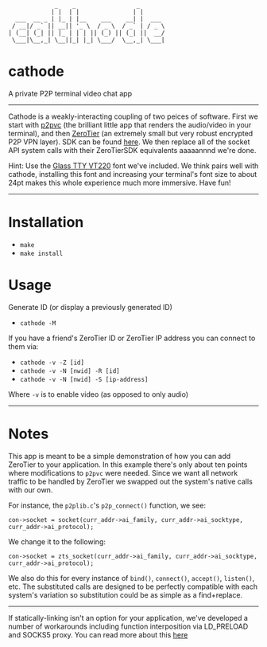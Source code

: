```
             _    _                 _       
            | |  | |               | |      
  ___  __ _ | |_ | |__    ___    __| |  ___ 
 / __|/ _` || __|| '_ \  / _ \  / _` | / _ \
| (__| (_| || |_ | | | || (_) || (_| ||  __/
 \___|\__,_| \__||_| |_| \___/  \__,_| \___|
```

# cathode
A private P2P terminal video chat app

***
Cathode is a weakly-interacting coupling of two peices of software. First we start with [p2pvc](https://github.com/mofarrell/p2pvc) (the brilliant little app that renders the audio/video in your terminal), and then [ZeroTier](https://github.com/zerotier) (an extremely small but very robust encrypted P2P VPN layer). SDK can be found [here](https://github.com/zerotier/ZeroTierSDK). We then replace all of the socket API system calls with their ZeroTierSDK equivalents aaaaannnd we're done.

Hint: Use the [Glass TTY VT220](Glass_TTY_VT220.ttf) font we've included. We think pairs well with cathode, installing this font and increasing your terminal's font size to about 24pt makes this whole experience much more immersive. Have fun!

***

# Installation

- `make`
- `make install`

# Usage

Generate ID (or display a previously generated ID)

- `cathode -M`

If you have a friend's ZeroTier ID or ZeroTier IP address you can connect to them via:

- `cathode -v -Z [id]`
- `cathode -v -N [nwid] -R [id]`
- `cathode -v -N [nwid] -S [ip-address]`

Where `-v` is to enable video (as opposed to only audio)

***

# Notes

This app is meant to be a simple demonstration of how you can add ZeroTier to your application. In this example there's only about ten points where modifications to `p2pvc` were needed. Since we want all network traffic to be handled by ZeroTier we swapped out the system's native calls with our own. 

For instance, the `p2plib.c`'s `p2p_connect()` function, we see:

```
con->socket = socket(curr_addr->ai_family, curr_addr->ai_socktype, curr_addr->ai_protocol);
```

We change it to the following:

```
con->socket = zts_socket(curr_addr->ai_family, curr_addr->ai_socktype, curr_addr->ai_protocol);
```

We also do this for every instance of `bind()`, `connect()`, `accept()`, `listen()`, etc. The substituted calls are designed to be perfectly compatible with each system's variation so substitution could be as simple as a find+replace.

***

If statically-linking isn't an option for your application, we've developed a number of workarounds including function interposition via LD_PRELOAD and SOCKS5 proxy. You can read more about this [here](https://github.com/zerotier/ZeroTierSDK/blob/master/docs/walkthrough.md)
